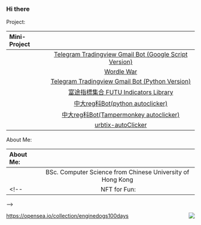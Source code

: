 ### Hi there 


<!-- hi 手一黏便緊(UCT+9 -->
<!-- ![](https://cdn.lihkg.com/assets/faces/dog/bye.gif)![](https://cdn.lihkg.com/assets/faces/pig/bye.gif)![](https://cdn.lihkg.com/assets/faces/mouse/bye.gif)![](https://cdn.lihkg.com/assets/faces/cat/bye.gif)![](https://cdn.lihkg.com/assets/faces/cow/bye.gif)![](https://cdn.lihkg.com/assets/faces/tiger/bye.gif)![](https://cdn.lihkg.com/assets/faces/husky/bye.gif)  -->

Project:
<!-- https://cdn.lihkg.com/assets/faces/dog/phone.gif -->
<!-- https://cdn.lihkg.com/assets/faces/dog/itdog4.gif -->
<!-- https://cdn.lihkg.com/assets/faces/dog/no.gif -->
<!-- https://cdn.lihkg.com/assets/faces/dog/haha.gif -->
|    Mini-Project   |         |
  | :---        |         :---: |
  | ![]()     | [Telegram Tradingview Gmail Bot (Google Script Version)](https://github.com/umzr/Telegram-Gmail-Bot-Google-Script-Version-) |
  |![]()  |  [Wordle War](https://github.com/DoubleSpicy/wordle_war-) |
| ![]()  | [Telegram Tradingview Gmail Bot (Python Version)](https://github.com/umzr/Telegram-Tradingview-Gmail-Bot--Google-Script-Version-)  |
|![]() | [富途指標集合 FUTU Indicators Library](https://github.com/umzr/FUTU-Indicators-Library)|
|![]() | [中大reg科Bot(python autoclicker)](https://github.com/umzr/CUHK-REG-4-AUTO-Clicker)|
|![]() | [中大reg科Bot(Tampermonkey autoclicker)](https://github.com/umzr/CUHK-CUSIS-AUTO-Reg)|
|      | [urbtix-autoClicker](https://github.com/umzr/urbtix-autoClicker) |



<!-- - ![](https://cdn.lihkg.com/assets/faces/dog/phone.gif) $~~~~~~~$ [Telegram Tradingview Gmail Bot (Google Script Version)](https://github.com/umzr/Telegram-Gmail-Bot-Google-Script-Version-)
- ![](https://cdn.lihkg.com/assets/faces/dog/itdog4.gif)  $~$  [Wordle War](https://github.com/DoubleSpicy/wordle_war-)

- ![](https://cdn.lihkg.com/assets/faces/dog/no.gif)  $~~~~~~~$ [Telegram Tradingview Gmail Bot (Python Version)](https://github.com/umzr/Telegram-Tradingview-Gmail-Bot--Google-Script-Version-)  

- ![](https://cdn.lihkg.com/assets/faces/dog/haha.gif) $~~~~~~~~~~~$ [富途指標集合 FUTU Indicators Library](https://github.com/umzr/FUTU-Indicators-Library) -->

<!-- https://cdn.lihkg.com/assets/faces/dog/math.gif -->
<!-- https://cdn.lihkg.com/assets/faces/tiger/like2.gif -->
About Me:

|  About Me:    |         |
| :---        |         :---: |
|![]() | BSc. Computer Science from Chinese University of Hong Kong|
<!-- |![]() NFT for Fun:|  [Opensea -- ENGINE DOG'S 100 DAY](https://opensea.io/collection/enginedogs100days) Put address here if you want. (Free) or Just right click and save pictures. |
 -->



<!-- - ![](https://cdn.lihkg.com/assets/faces/dog/math.gif)  $~~~~~~~$ BSc. Computer Science from Chinese University of Hong Kong
- ![](https://cdn.lihkg.com/assets/faces/tiger/like2.gif) $~~~~~~$ NFT for Fun: [Opensea -- ENGINE DOG'S 100 DAY](https://opensea.io/collection/enginedogs100days)   
Put address here if you want. (Free) or Just right click and save pictures.  https://umzr.github.io/  -->

<!-- https://cdn.lihkg.com/assets/faces/cow/grab_connect.gif -->
<!-- 
How to support my project?  
- ![]()  buy me some coffee:  
    |    Network   |     address    |
    | :---        |         :---: |
    | BTC native segwit      | `bc1qyjzc4slfzm5fwlacezqypkkaa04p3fe8j8wxgd`     
    | ERC20, BEP20   | `0x7236f9becB9509e403a6736094B401eb37e15e57`        | -->

<a href="#">
    <img align="right" src="https://github-readme-stats.vercel.app/api?username=umzr&show_icons=true">
  
</a>

https://opensea.io/collection/enginedogs100days


